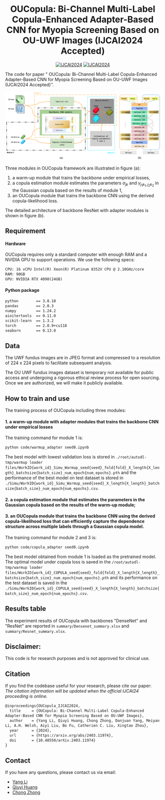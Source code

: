 

<div align="center">

# OUCopula: Bi-Channel Multi-Label Copula-Enhanced Adapter-Based CNN for Myopia Screening Based on OU-UWF Images (IJCAI2024 Accepted)

[![IJCAI2024](https://img.shields.io/badge/arXiv-2403.11974-blue)](https://doi.org/10.48550/arXiv.2403.11974) [![IJCAI2024](https://img.shields.io/badge/Conference-IJCAI2024-green)](https://doi.org/10.48550/arXiv.2403.11974)



</div>

The code for paper " OUCopula: Bi-Channel Multi-Label Copula-Enhanced Adapter-Based CNN for Myopia Screening Based on OU-UWF Images (IJCAI2024 Accepted)’’.



![Readme Banner](fig/readme_banner.png)

Three modules in OUCopula framework are illustrated in figure (a):
1. a warm-up module that trains the backbone under empirical losses,
2. a copula estimation module estimates the parameters $\sigma_{jk}$ and $\gamma_{j_1k_1, j_2k_2}$ in the Gaussian copula based on the results of module 1,
3. an OUCopula module that trains the backbone CNN using the derived copula-likelihood loss.

The detailed architecture of backbone ResNet with adapter modules is shown in figure (b).

## Requirement
#### Hardware
OUCopula requires only a standard computer with enough RAM and a NVIDIA GPU to support operations. We use the following specs:

    CPU: 16 vCPU Intel(R) Xeon(R) Platinum 8352V CPU @ 2.10GHz/core
    RAM: 90GB
    GPU: NVIDIA RTX 4090(24GB)

#### Python package
    python        == 3.8.10
    pandas        == 2.0.3
    numpy         == 1.24.2
    aioitertools  == 0.11.0
    scikit-learn  == 1.3.2
    torch         == 2.0.9+cu118
    seaborn       == 0.13.0

## Data
The UWF fundus images are in JPEG format and compressed to a resolution of 224 x 224 pixels to facilitate subsequent analysis.

The OU UWF fundus images dataset is temporary not available for public access and undergoing a rigorous ethical review process for open sourcing. Once we are authorized, we will make it publicly available.

## How to train and use
The training process of OUCopula including three modules: 
#### 1. a warm-up module with adapter modules that trains the backbone CNN under empirical losses
The training command for module 1 is:

```bash 
python code/warmup_adapter seed0.ipynb
```

The best model with lowest validation loss is stored in `./root/autodl-tmp/warmup loader files/WorkID{work_id}_Simu_Warmup_seed{seed}_fold{fold}_X_length{X_length}_batchsize{batch_size}_num_epoch{num_epochs}.pth` 
and the performance of the best model on test dataset is stored in `./Simu/WorkID{work_id}_Simu_Warmup_seed{seed}_X_length{X_length}_batchsize{batch_size}_num_epoch{num_epochs}.csv`.

#### 2. a copula estimation module that estimates the parameters in the Gaussian copula based on the results of the warm-up module; 
#### 3. an OUCopula module that trains the backbone CNN using the derived copula-likelihood loss that can efficiently capture the dependence structure across multiple labels through a Gaussian copula model.
The training command for module 2 and 3 is:

```bash
python code/copula_adapter seed0.ipynb
```

The best model obtained from module 1 is loaded as the pretrained model. The optimal model under copula loss is saved in the `/root/autodl-tmp/warmup loader files/WorkID{work_id}_COPULA_seed{seed}_fold{fold}_X_length{X_length}_batchsize{batch_size}_num_epoch{num_epochs}.pth` and its performance on the test dataset is saved in the `./Simu/WorkID{work_id}_COPULA_seed{seed}_X_length{X_length}_batchsize{batch_size}_num_epoch{num_epochs}.csv`.

## Results table
The experiment results of OUCopula with backbones "DenseNet" and "ResNet" are reported in `summary/Densenet_summary.xlsx` and `summary/Resnet_summary.xlsx`.

## Disclaimer: 
This code is for research purposes and is not approved for clinical use.

## Citation
If you find the codebase useful for your research, please cite our paper:
*The citation information will be updated when the official IJCAI24 proceeding is online.*
```
@inproceedings{OUCopula_IJCAI2024,
  title     = {OUCopula: Bi-Channel Multi-Label Copula-Enhanced Adapter-Based CNN for Myopia Screening Based on OU-UWF Images},
  author    = {Yang Li, Qiuyi Huang, Chong Zhong, Danjuan Yang, Meiyan Li, A.H. Welsh, Aiyi Liu, Bo Fu, Catherien C. Liu, Xingtao Zhou},
  year      = {2024},
  url       = {https://arxiv.org/abs/2403.11974},
  doi       = {10.48550/arXiv.2403.11974}
}
```
<!--   booktitle = {Proceedings of the Thirty-Second International Joint Conference on
               Artificial Intelligence, {IJCAI-23}},
  publisher = {International Joint Conferences on Artificial Intelligence Organization},
  editor    = {Edith Elkind},
  pages     = {4984--4992},
  month     = {8},
  note      = {Main Track},
  doi       = {10.24963/ijcai.2023/554}, -->


## Contact
If you have any questions, please contact us via email:
* [Yang Li](18110980006@fudan.edu.cn)
* [Qiuyi Huang](charley.huang@connect.polyu.hk)
* [Chong Zhong](chzhong@polyu.edu.hk)